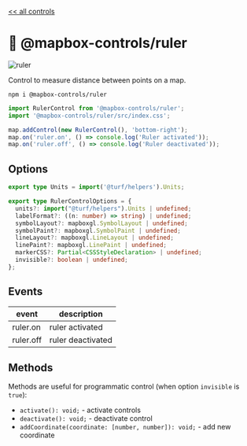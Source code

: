 [<< all controls](/README.md)

# 📏 @mapbox-controls/ruler

![ruler](https://github.com/korywka/mapbox-controls/assets/988471/1c90555c-2e22-4785-8365-14c1bacabb18)

Control to measure distance between points on a map.

```
npm i @mapbox-controls/ruler
```

```js
import RulerControl from '@mapbox-controls/ruler';
import '@mapbox-controls/ruler/src/index.css';

map.addControl(new RulerControl(), 'bottom-right');
map.on('ruler.on', () => console.log('Ruler activated'));
map.on('ruler.off', () => console.log('Ruler deactivated'));
```

## Options

```ts
export type Units = import('@turf/helpers').Units;

export type RulerControlOptions = {
  units?: import("@turf/helpers").Units | undefined;
  labelFormat?: ((n: number) => string) | undefined;
  symbolLayout?: mapboxgl.SymbolLayout | undefined;
  symbolPaint?: mapboxgl.SymbolPaint | undefined;
  lineLayout?: mapboxgl.LineLayout | undefined;
  linePaint?: mapboxgl.LinePaint | undefined;
  markerCSS?: Partial<CSSStyleDeclaration> | undefined;
  invisible?: boolean | undefined;
};
```

## Events

| event     | description       |
| --------- | ----------------- |
| ruler.on  | ruler activated   |
| ruler.off | ruler deactivated |

## Methods

Methods are useful for programmatic control (when option `invisible` is `true`):

- `activate(): void;` - activate controls
- `deactivate(): void;` - deactivate control
- `addCoordinate(coordinate: [number, number]): void;` - add new coordinate
